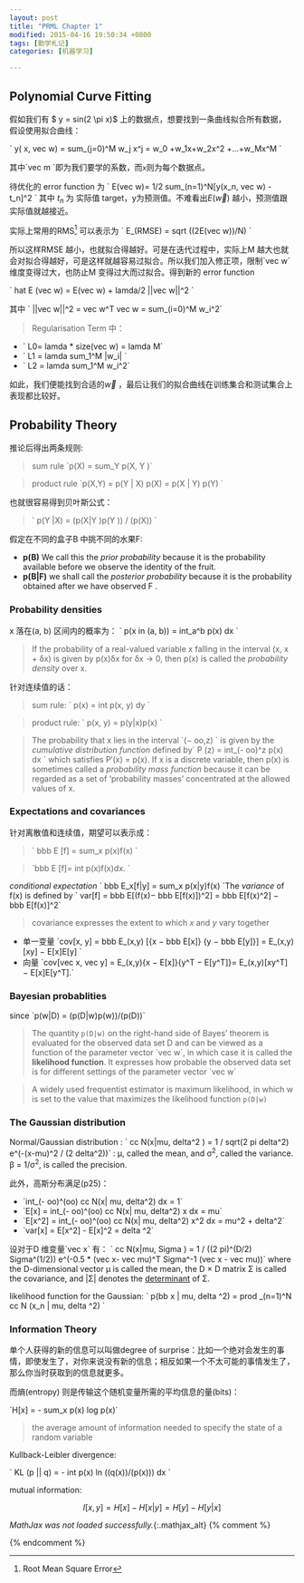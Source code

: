 ```yaml
---
layout: post
title: "PRML Chapter 1"
modified: 2015-04-16 19:50:34 +0800
tags: [勤学札记]
categories: [机器学习]

---
```



## Polynomial Curve Fitting

假如我们有 $ y = sin(2 \pi x)$ 上的数据点，想要找到一条曲线拟合所有数据， 假设使用拟合曲线：

\`
y( x, vec w) = sum_(j=0)^M w_j x^j = w_0 +w_1x+w_2x^2 +...+w_Mx^M
\`

其中\`vec m \`即为我们要学的系数，而`x`则为每个数据点。

待优化的 error function 为 \` E(vec w)= 1/2 sum_(n=1)^N[y(x_n, vec w) - t_n]^2 \`
其中 $t_n$ 为 实际值 target，y为预测值。不难看出$E(\vec w)$ 越小，预测值跟实际值就越接近。

实际上常用的RMS[^RMSE] 可以表示为 \` E_(RMSE) = sqrt ((2E(vec w))/N) \`

所以这样RMSE 越小，也就拟合得越好。可是在迭代过程中，实际上M 越大也就会对拟合得越好，可是这样就越容易过拟合。所以我们加入修正项，限制\`vec w\` 维度变得过大，也防止M 变得过大而过拟合。得到新的 error function 

\`
 hat E (vec w) = E(vec w) + lamda/2 ||vec w||^2 
\`

其中
\` ||vec w||^2 = vec w^T vec w = sum_(i=0)^M w_i^2\`

> Regularisation Term 中：
>
- \` L0= lamda * size(vec w) = lamda M\`
- \` L1 = lamda sum_1^M |w_i| \`
- \` L2 = lamda sum_1^M w_i^2\`

如此，我们便能找到合适的$\vec w$ ，最后让我们的拟合曲线在训练集合和测试集合上表现都比较好。


## Probability Theory

推论后得出两条规则:

> sum rule \`p(X) = sum_Y p(X, Y )\`

> product rule \`p(X,Y) = p(Y | X) p(X) = p(X | Y) p(Y) \`

也就很容易得到贝叶斯公式：

> \` p(Y |X) = (p(X|Y )p(Y )) / (p(X)) \`

假定在不同的盒子B 中挑不同的水果F:

- **p(B)** We call this the *prior probability* because it is the probability available before we observe the identity of the fruit.
- **p(B\|F)** we shall call the *posterior probability* because it is the probability obtained after we have observed F .


### Probability densities

x 落在(a, b) 区间内的概率为： 
\` p(x in (a, b)) =  int_a^b p(x) dx \`

> If the probability of a real-valued variable x falling in the interval (x, x + δx) is given by p(x)δx for δx → 0, then p(x) is called the *probability density* over x.

针对连续值的话：

> sum rule: \` p(x) = int p(x, y) dy \`

> product rule: \` p(x, y) = p(y|x)p(x) \`

> The probability that x lies in the interval \`(− oo,z) \` is given by the *cumulative distribution function* defined by\` P (z) = int_(- oo)^z p(x) dx \` which satisfies P′(x) = p(x).
> If x is a discrete variable, then p(x) is sometimes called a *probability mass function* because it can be regarded as a set of ‘probability masses’ concentrated at the allowed values of x.


### Expectations and covariances

针对离散值和连续值，期望可以表示成：

> \` bbb E [f] = sum_x p(x)f(x) \`

>  \`bbb E [f]= int p(x)f(x)dx. \`

*conditional expectation* \` bbb E_x[f|y] = sum_x p(x|y)f(x) \`The *variance* of f(x) is defined by
 \` var[f] = bbb E[(f(x)− bbb E[f(x)])^2] = bbb E[f(x)^2] − bbb E[f(x)]^2\`

> covariance expresses the extent to which *x* and *y* vary together


- 单一变量 \`cov[x, y] = bbb E_(x,y) [{x − bbb E[x]} {y − bbb E[y]}] = E\_(x,y) [xy] − E[x]E[y] \`
- 向量 \`cov[vec x, vec y] = E\_(x,y){x − E[x]}{y^T − E[y^T]}= E\_(x,y)[xy^T] − E[x]E[y^T].\`

### Bayesian probablities

since \`p(w|D) = (p(D|w)p(w))/(p(D))\`

> The quantity `p(D|w)` on the right-hand side of Bayes’ theorem is evaluated for the observed data set D and can be viewed as a function of the parameter vector \`vec w\`, in which case it is called the __likelihood function__. It expresses how probable the observed data set is for different settings of the parameter vector \`vec w\`


> A widely used frequentist estimator is maximum likelihood, in which w is set to the value that maximizes the likelihood function `p(D|w)`


### The Gaussian distribution 


Normal/Gaussian distribution
: \` cc N(x|mu, delta^2 ) =  1 / sqrt(2 pi delta^2)  e^(-(x-mu)^2 / (2 delta^2))\`
: μ, called the mean, and σ<sup>2</sup>, called the variance. β = 1/σ<sup>2</sup>, is called the precision.

此外，高斯分布满足(p25)：

- \`int_(- oo)^(oo) cc N(x| mu, delta^2) dx = 1\`
- \`E[x] = int_(- oo)^(oo) cc N(x| mu, delta^2) x dx = mu\`
- \`E[x^2] = int_(- oo)^(oo) cc N(x| mu, delta^2) x^2 dx = mu^2 + delta^2\`
- \`var[x] = E[x^2] - E[x]^2 = delta ^2\`

设对于D 维变量\`vec x\` 有：
\` cc N(x|mu, Sigma ) =  1 / ((2 pi)^(D/2) Sigma^(1/2))  e^(-0.5 * (vec x- vec mu)^T Sigma^-1  (vec x - vec mu))\`
where the D-dimensional vector μ is called the mean, the D × D matrix Σ is called the covariance, and |Σ| denotes the [determinant](http://www.mathsisfun.com/algebra/matrix-determinant.html) of Σ.

likelihood function for the Gaussian: 
\`
p(bb x | mu, delta ^2) = prod _(n=1)^N cc N (x_n | mu, delta ^2)
\`


### Information Theory

单个人获得的新的信息可以叫做degree of surprise：比如一个绝对会发生的事情，即使发生了，对你来说没有新的信息；相反如果一个不太可能的事情发生了，那么你当时获取到的信息就更多。

而熵(entropy) 则是传输这个随机变量所需的平均信息的量(bits)：

\`H[x] = - sum_x p(x) log p(x)\`

> the average amount of information needed to specify the state of a random variable


Kullback-Leibler divergence: 

\` KL (p \|\| q) = - int p(x) ln ((q(x))/(p(x))) dx \`


mutual information: 

$$I[x, y] = H[x] − H[x|y] = H[y] − H[y|x]$$


[^RMSE]: Root Mean Square Error

*MathJax was not loaded successfully.*{:.mathjax_alt}
{% comment %}
<script type="text/x-mathjax-config"> MathJax.Hub.Config({ asciimath2jax: { delimiters: [ ['`','`'],['$', '$']] }}); </script>
<script type="text/javascript" src="http://cdn.mathjax.org/mathjax/latest/MathJax.js?config=TeX-MML-AM_HTMLorMML" async="async"></script>
{% endcomment %}